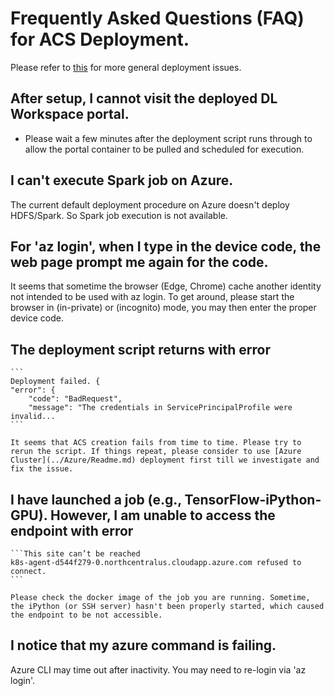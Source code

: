 # Frequently Asked Questions (FAQ) for ACS Deployment. 

Please refer to [this](../knownissues/Readme.md) for more general deployment issues. 

## After setup, I cannot visit the deployed DL Workspace portal. 

* Please wait a few minutes after the deployment script runs through to allow the portal container to be pulled and scheduled for execution. 

## I can't execute Spark job on Azure. 

The current default deployment procedure on Azure doesn't deploy HDFS/Spark. So Spark job execution is not available. 

## For 'az login', when I type in the device code, the web page prompt me again for the code. 

It seems that sometime the browser (Edge, Chrome) cache another identity not intended to be used with az login. To get around, please start the browser in (in-private) or (incognito) mode, you may then enter the proper device code. 

## The deployment script returns with error 

    ```
    Deployment failed. {
    "error": {
        "code": "BadRequest",
        "message": "The credentials in ServicePrincipalProfile were invalid...
    ```

    It seems that ACS creation fails from time to time. Please try to rerun the script. If things repeat, please consider to use [Azure Cluster](../Azure/Readme.md) deployment first till we investigate and fix the issue. 

## I have launched a job (e.g., TensorFlow-iPython-GPU). However, I am unable to access the endpoint with error 

    ```This site can’t be reached
    k8s-agent-d544f279-0.northcentralus.cloudapp.azure.com refused to connect.
    ```

    Please check the docker image of the job you are running. Sometime, the iPython (or SSH server) hasn't been properly started, which caused the endpoint to be not accessible.  

## I notice that my azure command is failing. 

Azure CLI may time out after inactivity. You may need to re-login via 'az login'. 